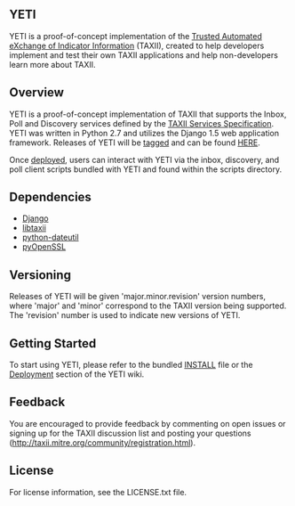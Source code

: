 YETI
--------

YETI is a proof-of-concept implementation of the [Trusted Automated eXchange of Indicator Information](http://taxii.mitre.org)
(TAXII), created to help developers implement and test their own TAXII applications and help non-developers learn more about
TAXII.

## Overview
YETI is a proof-of-concept implementation of TAXII that supports the Inbox, Poll and Discovery services defined by the 
[TAXII Services Specification](http://taxii.mitre.org/specifications/version1.0/TAXII_Services_Specification.pdf). 
YETI was written in Python 2.7 and utilizes the  Django 1.5 web application framework. Releases of YETI will be 
[tagged](http://learn.github.com/p/tagging.html) and can be found [HERE](https://github.com/TAXIIProject/yeti/tags).

Once [deployed](https://github.com/TAXIIProject/yeti/wiki/Deployment), users can interact with YETI via the inbox,
discovery, and poll client scripts bundled with YETI and found within the scripts directory.

## Dependencies
* [Django](https://www.djangoproject.com/)
* [libtaxii](https://pypi.python.org/pypi/libtaxii/)
* [python-dateutil](https://pypi.python.org/pypi/python-dateutil)
* [pyOpenSSL](https://pypi.python.org/pypi/pyOpenSSL)

## Versioning
Releases of YETI will be given 'major.minor.revision' version numbers, where 'major' and
'minor' correspond to the TAXII version being supported. The 'revision' number is used to 
indicate new versions of YETI.

## Getting Started
To start using YETI, please refer to the bundled [INSTALL](https://github.com/TAXIIProject/yeti/blob/master/INSTALL)
file or the [Deployment](https://github.com/TAXIIProject/yeti/wiki/Deployment) section of the YETI wiki.

## Feedback 
You are encouraged to provide feedback by commenting on open issues or signing up for the TAXII
discussion list and posting your questions (http://taxii.mitre.org/community/registration.html).

## License
For license information, see the LICENSE.txt file.
